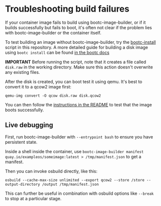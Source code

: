 # Troubleshooting build failures

If your container image fails to build using bootc-image-builder, or if it builds successfully but fails to boot, it's often not clear if the problem lies with bootc-image-builder or the container itself.

To test building an image without bootc-image-builder, try the [bootc-install](devel/bootc-install) script in this repository.
A more detailed guide for building a disk image using `bootc install` can be found [in the bootc docs](https://github.com/containers/bootc/blob/main/docs/install.md#executing-bootc-install)

**IMPORTANT**
Before running the script, note that it creates a file called `disk.raw` in the working directory. Make sure this action doesn't overwrite any existing files.

After the disk is created, you can boot test it using qemu. It's best to convert it to a qcow2 image first:
```
qemu-img convert -O qcow disk.raw disk.qcow2
```

You can then follow the [instructions in the README](README.md#running-the-resulting-qcow2-file-on-linux-x86_64) to test that the image boots successfully.

## Live debugging

First, run bootc-image-builder with `--entrypoint bash` to ensure you have persistent state.

Inside a shell inside the container, use `bootc-image-builder manifest quay.io/exampleos/someimage:latest > /tmp/manifest.json`
to get a manifest.

Then you can invoke osbuild directly, like this:

```shell
osbuild --cache-max-size unlimited --export qcow2 --store /store --output-directory /output /tmp/manifest.json
```

This can further be useful in combination with osbuild options like `--break` to stop at a particular stage.
